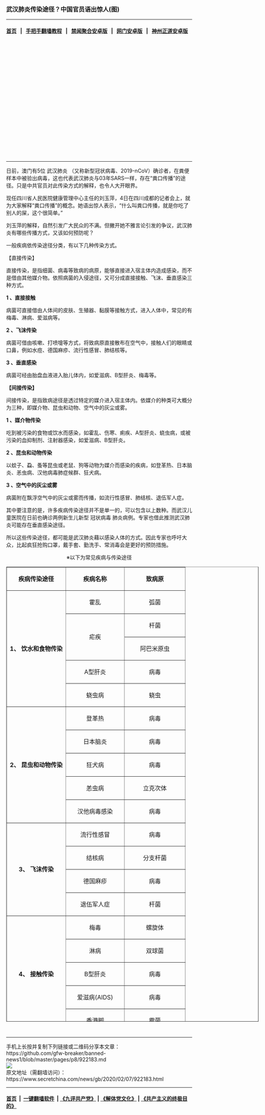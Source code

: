 ### 武汉肺炎传染途径？中国官员语出惊人(图)
------------------------

#### [首页](https://github.com/gfw-breaker/banned-news1/blob/master/README.md) &nbsp;&nbsp;|&nbsp;&nbsp; [手把手翻墙教程](https://github.com/gfw-breaker/guides/wiki) &nbsp;&nbsp;|&nbsp;&nbsp; [禁闻聚合安卓版](https://github.com/gfw-breaker/bn-android) &nbsp;&nbsp;|&nbsp;&nbsp; [网门安卓版](https://github.com/oGate2/oGate) &nbsp;&nbsp;|&nbsp;&nbsp; [神州正道安卓版](https://github.com/SzzdOgate/update) 



<div class="article_right" style="fone-color:#000">
 <p style="text-align:center">
  <img alt="" src="https://img3.secretchina.com/pic/2020/2-7/p2621742a572879684-ss.jpg"/>
  <br>
   <span id="hideid" name="hideid" style="color:red;display:none;">
    <span href="https://www.secretchina.com">
    </span>
   </span>
  </br>
 </p>
 <div id="txt-mid1-t21-2017">
  <ins class="adsbygoogle" data-ad-client="ca-pub-1276641434651360" data-ad-slot="2451032099" style="display:inline-block;width:336px;height:280px">
  </ins>
  

---


  </div>
 </div>
 <p>
  日前，澳门有5位
  <span href="https://www.secretchina.com/news/gb/tag/武汉肺炎" target="_blank">
   武汉肺炎
  </span>
  （又称新型冠状病毒、2019-nCoV）确诊者，在粪便样本中被验出病毒，这也代表武汉肺炎与03年SARS一样，存在“粪口传播”的途径。只是中共官员对此传染方式的解释，也令人大开眼界。
  <span id="hideid" name="hideid" style="color:red;display:none;">
   <span href="https://www.secretchina.com">
   </span>
  </span>
 </p>
 <p>
  现任四川省人民医院健康管理中心主任的刘玉萍，4日在四川成都的记者会上，就为大家解释“粪口传播”的概念。她语出惊人表示，“什么叫粪口传播，就是你吃了别人的屎，这个很简单。”
 </p>
 <p>
  刘玉萍的解释，自然引发广大民众的不满。但撇开她不雅言论引发的争议，武汉肺炎有哪些传播方式，又该如何预防呢？
 </p>
 <p>
  一般疾病依传染途径分类，有以下几种传染方式。
 </p>
 <p>
  【直接传染】
 </p>
 <p>
  直接传染，是指细菌、病毒等致病的病原，能够直接进入宿主体内造成感染，而不是借由其他媒介物。依照病菌的入侵途径，又可分成直接接触、飞沫、垂直感染三种方式。
 </p>
 <p>
  <strong>
   1
  </strong>
  <strong>
   、直接接触
  </strong>
 </p>
 <p>
  病菌可直接借由人体间的皮肤、生殖器、黏膜等接触方式，进入人体中，常见的有梅毒、淋病、爱滋病等。
 </p>
 <p>
  <strong>
   2
  </strong>
  <strong>
   、飞沫传染
  </strong>
 </p>
 <p>
  病菌可借由咳嗽、打喷嚏等方式，将致病原直接散布在空气中，接触人们的眼睛或口鼻，例如水痘、德国麻疹、流行性感冒、肺结核等。
 </p>
 <p>
  <strong>
   3
  </strong>
  <strong>
   、垂直感染
  </strong>
 </p>
 <p>
  病菌可经由胎盘血液进入胎儿体内，如爱滋病、B型肝炎、梅毒等。
 </p>
 <p>
  <strong>
   【间接传染】
  </strong>
 </p>
 <p>
  间接传染，是指致病途径是透过特定的媒介进入宿主体内。依媒介的种类可大概分为三种，即媒介物、昆虫和动物、空气中的灰尘或雾。
 </p>
 <p>
  <strong>
   1
  </strong>
  <strong>
   、媒介物传染
  </strong>
 </p>
 <p>
  吃到被污染的食物或饮水而感染，如霍乱、伤寒、痢疾、A型肝炎、蛲虫病，或被污染的血抑制剂、注射器感染，如爱滋病、B型肝炎。
 </p>
 <p>
  <strong>
   2
  </strong>
  <strong>
   、昆虫和动物传染
  </strong>
 </p>
 <p>
  以蚊子、蝨、蚤等昆虫或老鼠、狗等动物为媒介而感染的疾病，如登革热、日本脑炎、恙虫病、汉他病毒肺症候群、狂犬病。
 </p>
 <p>
  <strong>
   3
  </strong>
  <strong>
   、空气中的灰尘或雾
  </strong>
 </p>
 <p>
  病菌附在飘浮空气中的灰尘或雾而传播，如流行性感冒、肺结核、退伍军人症。
 </p>
 <p>
  其中要注意的是，许多疾病传染途径并不是单一的，可以包含以上数种。而武汉儿童医院在日前也确诊两例新生儿新型
  <span href="https://www.secretchina.com/news/gb/tag/冠状病毒" target="_blank">
   冠状病毒
  </span>
  肺炎病例。专家也借此推测武汉肺炎可能存在垂直感染途径。
 </p>
 <p>
  所以这些传染途径，都可能是武汉肺炎藉以感染人体的方式。因此专家也呼吁大众，比起疯狂抢购口罩，戴手套、勤洗手、常消毒会是更好的预防措施。
 </p>
 <p style="text-align:center">
  ※以下为常见疾病与传染途径
 </p>
 <table align="center" border="1" cellpadding="0" style="height:1233px; width:684px">
  <tbody>
   <tr>
    <td style="height:16px; width:33.0%">
     <p style="text-align:center">
      <strong>
       疾病传染途径
      </strong>
     </p>
    </td>
    <td style="height:16px; width:33.0%">
     <p style="text-align:center">
      <strong>
       疾病名称
      </strong>
     </p>
    </td>
    <td style="height:16px; width:34.0%">
     <p style="text-align:center">
      <strong>
       致病原
      </strong>
     </p>
    </td>
   </tr>
   <tr>
    <td rowspan="5" style="height:16px; width:33.0%">
     <p style="text-align:center">
      <strong>
       1、
      </strong>
      <strong>
       饮水和食物传染
      </strong>
     </p>
    </td>
    <td style="height:16px; width:33.0%">
     <p style="text-align:center">
      霍乱
     </p>
    </td>
    <td style="height:16px; width:34.0%">
     <p style="text-align:center">
      弧菌
     </p>
    </td>
   </tr>
   <tr>
    <td rowspan="2" style="height:16px; width:33.0%">
     <p style="text-align:center">
      疟疾
     </p>
    </td>
    <td style="height:16px; width:34.0%">
     <p style="text-align:center">
      杆菌
     </p>
    </td>
   </tr>
   <tr>
    <td style="height:16px; width:34.0%">
     <p style="text-align:center">
      阿巴米原虫
     </p>
    </td>
   </tr>
   <tr>
    <td style="height:16px; width:33.0%">
     <p style="text-align:center">
      A型肝炎
     </p>
    </td>
    <td style="height:16px; width:34.0%">
     <p style="text-align:center">
      病毒
     </p>
     <center>
      <div style="max-width: 632px;height:180px; display: none; text-align: center; margin: 0 auto; overflow: hidden;overflow-x: hidden;">
       <div id="taboola-midarticle-thumbnails" style="max-width: 632px;height:180px;overflow: hidden;overflow-x: hidden;">
       </div>
      </div>
      <div>
       <ins class="adsbygoogle" data-ad-client="ca-pub-1276641434651360" data-ad-format="fluid" data-ad-layout="in-article" data-ad-slot="5164544770" style="display:block; text-align:center;">
       </ins>
      </div>
     </center>
    </td>
   </tr>
   <tr>
    <td style="height:16px; width:33.0%">
     <p style="text-align:center">
      蛲虫病
     </p>
    </td>
    <td style="height:16px; width:34.0%">
     <p style="text-align:center">
      蛲虫
     </p>
    </td>
   </tr>
   <tr>
    <td rowspan="5" style="height:16px; width:33.0%">
     <p style="text-align:center">
      <strong>
       2、
      </strong>
      <strong>
       昆虫和动物传染
      </strong>
     </p>
    </td>
    <td style="height:16px; width:33.0%">
     <p style="text-align:center">
      登革热
     </p>
    </td>
    <td style="height:16px; width:34.0%">
     <p style="text-align:center">
      病毒
     </p>
    </td>
   </tr>
   <tr>
    <td style="height:16px; width:33.0%">
     <p style="text-align:center">
      日本脑炎
     </p>
    </td>
    <td style="height:16px; width:34.0%">
     <p style="text-align:center">
      病毒
     </p>
    </td>
   </tr>
   <tr>
    <td style="height:16px; width:33.0%">
     <p style="text-align:center">
      狂犬病
     </p>
    </td>
    <td style="height:16px; width:34.0%">
     <p style="text-align:center">
      病毒
     </p>
    </td>
   </tr>
   <tr>
    <td style="height:16px; width:33.0%">
     <p style="text-align:center">
      恙虫病
     </p>
    </td>
    <td style="height:16px; width:34.0%">
     <p style="text-align:center">
      立克次体
     </p>
    </td>
   </tr>
   <tr>
    <td style="height:16px; width:33.0%">
     <p style="text-align:center">
      汉他病毒感染
     </p>
     <center>
      <ins class="adsbygoogle" data-ad-client="ca-pub-1276641434651360" data-ad-format="fluid" data-ad-layout="in-article" data-ad-slot="3646767294" style="display:block; text-align:center;">
      </ins>
     </center>
    </td>
    <td style="height:16px; width:34.0%">
     <p style="text-align:center">
      病毒
     </p>
    </td>
   </tr>
   <tr>
    <td rowspan="4" style="height:16px; width:33.0%">
     <p style="text-align:center">
      <strong>
       3、
      </strong>
      <strong>
       飞沫传染
      </strong>
     </p>
    </td>
    <td style="height:16px; width:33.0%">
     <p style="text-align:center">
      流行性感冒
     </p>
    </td>
    <td style="height:16px; width:34.0%">
     <p style="text-align:center">
      病毒
     </p>
    </td>
   </tr>
   <tr>
    <td style="height:16px; width:33.0%">
     <p style="text-align:center">
      结核病
     </p>
    </td>
    <td style="height:16px; width:34.0%">
     <p style="text-align:center">
      分支杆菌
     </p>
    </td>
   </tr>
   <tr>
    <td style="height:16px; width:33.0%">
     <p style="text-align:center">
      德国麻疹
     </p>
    </td>
    <td style="height:16px; width:34.0%">
     <p style="text-align:center">
      病毒
     </p>
    </td>
   </tr>
   <tr>
    <td style="height:16px; width:33.0%">
     <p style="text-align:center">
      退伍军人症
     </p>
    </td>
    <td style="height:16px; width:34.0%">
     <p style="text-align:center">
      杆菌
     </p>
    </td>
   </tr>
   <tr>
    <td rowspan="5" style="height:16px; width:33.0%">
     <p style="text-align:center">
      <strong>
       4、
      </strong>
      <strong>
       接触传染
      </strong>
     </p>
    </td>
    <td style="height:16px; width:33.0%">
     <p style="text-align:center">
      梅毒
     </p>
    </td>
    <td style="height:16px; width:34.0%">
     <p style="text-align:center">
      螺旋体
     </p>
    </td>
   </tr>
   <tr>
    <td style="height:16px; width:33.0%">
     <p style="text-align:center">
      淋病
     </p>
    </td>
    <td style="height:16px; width:34.0%">
     <p style="text-align:center">
      双球菌
     </p>
    </td>
   </tr>
   <tr>
    <td style="height:16px; width:33.0%">
     <p style="text-align:center">
      B型肝炎
     </p>
    </td>
    <td style="height:16px; width:34.0%">
     <p style="text-align:center">
      病毒
     </p>
    </td>
   </tr>
   <tr>
    <td style="height:16px; width:33.0%">
     <p style="text-align:center">
      爱滋病(AIDS)
     </p>
    </td>
    <td style="height:16px; width:34.0%">
     <p style="text-align:center">
      病毒
     </p>
    </td>
   </tr>
   <tr>
    <td style="height:16px; width:33.0%">
     <p style="text-align:center">
      香港脚
     </p>
    </td>
    <td style="height:16px; width:34.0%">
     <p style="text-align:center">
      霉菌
     </p>
    </td>
   </tr>
  </tbody>
 </table>
 <center>
  <div>
   <div id="txt-mid2-t22-2017" style="display: block;  max-height: 351px;  overflow: hidden;">
    <div id="SC-21xxx">
    </div>
    <ins class="adsbygoogle" data-ad-client="ca-pub-1276641434651360" data-ad-format="auto" data-ad-slot="4301710469" data-full-width-responsive="true" style="display:block">
    </ins>
   </div>
  </div>
 </center>
 <div style="padding-top:12px;">
 </div>
</div>

<hr/>
手机上长按并复制下列链接或二维码分享本文章：<br/>
https://github.com/gfw-breaker/banned-news1/blob/master/pages/p8/922183.md <br/>
<a href='https://github.com/gfw-breaker/banned-news1/blob/master/pages/p8/922183.md'><img src='https://github.com/gfw-breaker/banned-news1/blob/master/pages/p8/922183.md.png'/></a> <br/>
原文地址（需翻墙访问）：https://www.secretchina.com/news/gb/2020/02/07/922183.html


------------------------
#### [首页](https://github.com/gfw-breaker/banned-news1/blob/master/README.md) &nbsp;|&nbsp; [一键翻墙软件](https://github.com/gfw-breaker/nogfw/blob/master/README.md) &nbsp;| [《九评共产党》](https://github.com/gfw-breaker/9ping.md/blob/master/README.md#九评之一评共产党是什么) | [《解体党文化》](https://github.com/gfw-breaker/jtdwh.md/blob/master/README.md) | [《共产主义的终极目的》](https://github.com/gfw-breaker/gczydzjmd.md/blob/master/README.md)


<img src='http://gfw-breaker.win/banned-news/pages/p8/922183.md' width='0px' height='0px'/>